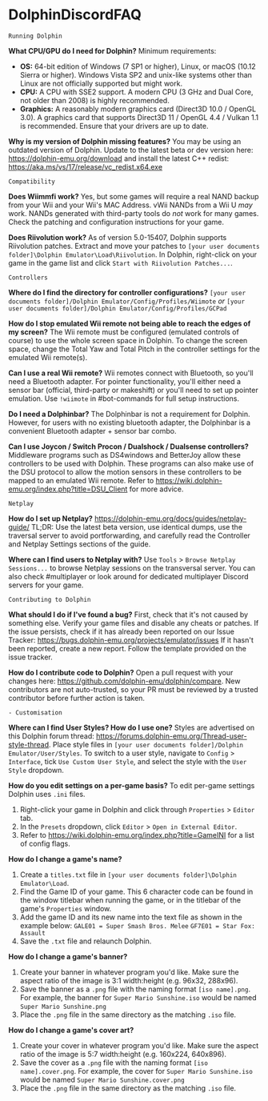 # DolphinDiscordFAQ
```
Running Dolphin
```
**What CPU/GPU do I need for Dolphin?**
Minimum requirements:
-   **OS:** 64-bit edition of Windows (7 SP1 or higher), Linux, or macOS (10.12 Sierra or higher). Windows Vista SP2 and unix-like systems other than Linux are not officially supported but might work.
-   **CPU:** A CPU with SSE2 support. A modern CPU (3 GHz and Dual Core, not older than 2008) is highly recommended.
-   **Graphics:** A reasonably modern graphics card (Direct3D 10.0 / OpenGL 3.0). A graphics card that supports Direct3D 11 / OpenGL 4.4 / Vulkan 1.1 is recommended. Ensure that your drivers are up to date. 

**Why is my version of Dolphin missing features?** 
You may be using an outdated version of Dolphin. Update to the latest beta or dev version here: https://dolphin-emu.org/download and install the latest C++ redist: https://aka.ms/vs/17/release/vc_redist.x64.exe

```
Compatibility
```
**Does Wiimmfi work?**
Yes, but some games will require a real NAND backup from your Wii and your Wii's MAC Address. vWii NANDs from a Wii U *may* work. NANDs generated with third-party tools do  *not* work for many games. Check the patching and configuration instructions for your game.

**Does Riivolution work?** 
As of version 5.0-15407, Dolphin supports Riivolution patches. Extract and move your patches to `[your user documents folder]\Dolphin Emulator\Load\Riivolution`. In Dolphin, right-click on your game in the game list and click `Start with Riivolution Patches...`.
󠀀󠀀󠀀󠀀
```
Controllers
```
**Where do I find the directory for controller configurations?** 
`[your user documents folder]/Dolphin Emulator/Config/Profiles/Wiimote` _or_ `[your user documents folder]/Dolphin Emulator/Config/Profiles/GCPad`

**How do I stop emulated Wii remote not being able to reach the edges of my screen?** 
The Wii remote must be configured (emulated controls of course) to use the whole screen space in Dolphin. To change the screen space, change the Total Yaw and Total Pitch in the controller settings for the emulated Wii remote(s).

**Can I use a real Wii remote?**
Wii remotes connect with Bluetooth, so you'll need a Bluetooth adapter. For pointer functionality, you'll either need a sensor bar (official, third-party or makeshift) or you'll need to set up pointer emulation. Use `!wiimote` in #bot-commands for full setup instructions. 

**Do I need a Dolphinbar?**
The Dolphinbar is not a requirement for Dolphin. However, for users with no existing bluetooth adapter, the Dolphinbar is a convenient Bluetooth adapter + sensor bar combo.

**Can I use Joycon / Switch Procon / Dualshock / Dualsense controllers?**
Middleware programs such as DS4windows and BetterJoy allow these controllers to be used with Dolphin. These programs can also make use of the DSU protocol to allow the motion sensors in these controllers to be mapped to an emulated Wii remote. Refer to https://wiki.dolphin-emu.org/index.php?title=DSU_Client for more advice.

```
Netplay
```
**How do I set up Netplay?**
https://dolphin-emu.org/docs/guides/netplay-guide/
TL;DR: Use the latest beta version, use identical dumps, use the traversal server to avoid portforwarding, and carefully read the Controller and Netplay Settings sections of the guide.

**Where can I find users to Netplay with?**
Use `Tools` > `Browse Netplay Sessions...` to browse Netplay sessions on the transversal server. You can also check #multiplayer or look around for dedicated multiplayer Discord servers for your game.

```
Contributing to Dolphin
```
**What should I do if I've found a bug?**
First, check that it's not caused by something else. Verify your game files and disable any cheats or patches.
If the issue persists, check if it has already been reported on our Issue Tracker: https://bugs.dolphin-emu.org/projects/emulator/issues
If it hasn't been reported, create a new report. Follow the template provided on the issue tracker.

**How do I contribute code to Dolphin?**
Open a pull request with your changes here: https://github.com/dolphin-emu/dolphin/compare. New contributors are not auto-trusted, so your PR must be reviewed by a trusted contributor before further action is taken. 

```
- Customisation
```
**Where can I find User Styles? How do I use one?**
Styles are advertised on this Dolphin forum thread: https://forums.dolphin-emu.org/Thread-user-style-thread. Place style files in `[your user documents folder]/Dolphin Emulator/User/Styles`. To switch to a user style, navigate to `Config` > `Interface`, tick `Use Custom User Style`, and select the style with the `User Style` dropdown.

**How do you edit settings on a per-game basis?**
To edit per-game settings Dolphin uses `.ini` files. 
1) Right-click your game in Dolphin and click through `Properties` > `Editor` tab.
2) In the `Presets` dropdown, click `Editor` > `Open in External Editor`. 
3) Refer to https://wiki.dolphin-emu.org/index.php?title=GameINI for a list of config flags.

**How do I change a game's name?**
1) Create a `titles.txt` file in `[your user documents folder]\Dolphin Emulator\Load`. 
2) Find the Game ID of your game. This 6 character code can be found in the window titlebar when running the game, or in the titlebar of the game's `Properties` window.
3) Add the game ID and its new name into the text file as shown in the example below: 
	`GALE01 = Super Smash Bros. Melee` 
	`GF7E01 = Star Fox: Assault`
4) Save the `.txt` file and relaunch Dolphin.

**How do I change a game's banner?**
1) Create your banner in whatever program you'd like. Make sure the aspect ratio of the image is 3:1 width:height (e.g. 96x32, 288x96).
2) Save the banner as a `.png` file with the naming format `[iso name].png`. For example, the banner for `Super Mario Sunshine.iso` would be named `Super Mario Sunshine.png` 
3) Place the `.png` file in the same directory as the matching `.iso` file.

**How do I change a game's cover art?**
1) Create your cover in whatever program you'd like. Make sure the aspect ratio of the image is 5:7 width:height (e.g. 160x224, 640x896).
2) Save the cover as a `.png` file with the naming format `[iso name].cover.png`. For example, the cover for `Super Mario Sunshine.iso` would be named `Super Mario Sunshine.cover.png` 
3) Place the `.png` file in the same directory as the matching `.iso` file.
